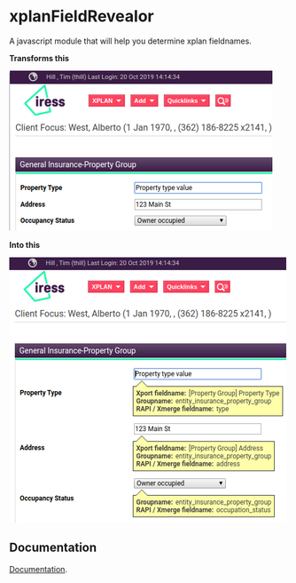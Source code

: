 # xplanFieldRevealor

A javascript module that will help you determine xplan fieldnames.

**Transforms this**

![before](docs/before.png "Before")

**Into this**

![after](docs/after.png "After")


## Documentation
[Documentation](https://timhill-iress.github.io/xplanFieldRevealer/index.html).